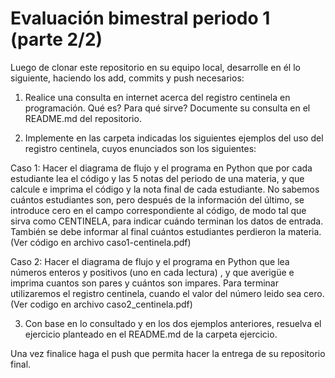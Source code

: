# Evaluación bimestral periodo 1 (parte 2/2)

Luego de clonar este repositorio en su equipo local, desarrolle en él lo siguiente, haciendo los add, commits y push necesarios:

1. Realice una consulta en internet acerca del registro centinela en programación.  Qué es? Para qué sirve? Documente su consulta en el README.md del repositorio.

2. Implemente en las carpeta indicadas los siguientes ejemplos del uso del registro centinela, cuyos enunciados son los siguientes:

Caso 1: Hacer el diagrama de flujo y el programa en Python que por cada estudiante lea el código y las 5 notas del periodo de una materia, y que calcule e imprima el código y la nota final de cada estudiante. No sabemos cuántos estudiantes son, pero después de la información del último, se introduce cero en el campo correspondiente al código, de modo tal que sirva como CENTINELA, para indicar cuándo terminan los datos de entrada. También se debe informar al final cuántos estudiantes perdieron la materia. (Ver código en archivo caso1-centinela.pdf)

Caso 2: Hacer el diagrama de flujo y el programa en Python que lea números enteros y positivos (uno en cada lectura) , y que averigüe e imprima cuantos son pares y cuántos son impares. Para terminar utilizaremos el registro centinela, cuando el valor del número leido sea cero. (Ver codigo en archivo caso2_centinela.pdf)

3. Con base en lo consultado y en los dos ejemplos anteriores, resuelva el ejercicio planteado en el README.md de la carpeta ejercicio.

Una vez finalice haga el push que permita hacer la entrega de su repositorio final.